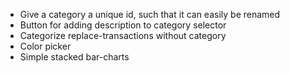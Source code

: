 * Give a category a unique id, such that it can easily be renamed
* Button for adding description to category selector
* Categorize replace-transactions without category
* Color picker
* Simple stacked bar-charts